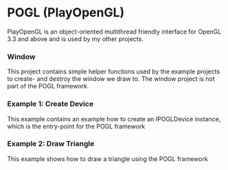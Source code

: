 # POGL (PlayOpenGL) #

PlayOpenGL is an object-oriented multithread friendly interface for OpenGL 3.3 and above and is used by my other projects.

### Window ###

This project contains simple helper functions used by the example projects to create- and destroy the window we draw to. 
The window project is not part of the POGL framework.

### Example 1: Create Device ###

This example contains an example how to create an IPOGLDevice instance, which is the entry-point for the POGL framework

### Example 2: Draw Triangle ###

This example shows how to draw a triangle using the POGL framework